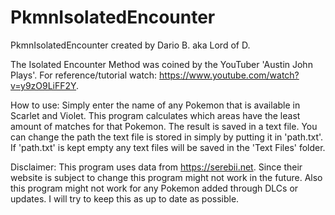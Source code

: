 # PkmnIsolatedEncounter

PkmnIsolatedEncounter created by Dario B. aka Lord of D.

The Isolated Encounter Method was coined by the YouTuber 'Austin John Plays'.
For reference/tutorial watch: https://www.youtube.com/watch?v=y9zO9LiFF2Y.


How to use:
Simply enter the name of any Pokemon that is available in Scarlet and Violet.
This program calculates which areas have the least amount of matches for that Pokemon.
The result is saved in a text file.
You can change the path the text file is stored in simply by putting it in 'path.txt'.
If 'path.txt' is kept empty any text files will be saved in the 'Text Files' folder.


Disclaimer:
This program uses data from https://serebii.net.
Since their website is subject to change this program might not work in the future.
Also this program might not work for any Pokemon added through DLCs or updates.
I will try to keep this as up to date as possible.
